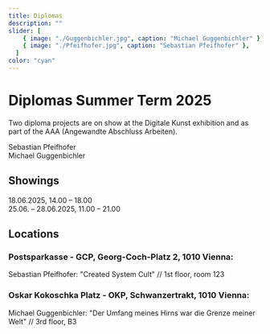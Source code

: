 ```yaml
---
title: Diplomas
description: ""
slider: [
    { image: "./Guggenbichler.jpg", caption: "Michael Guggenbichler" },
    { image: "./Pfeifhofer.jpg", caption: "Sebastian Pfeifhofer" },
  ]
color: "cyan"
---
```

# Diplomas Summer Term 2025
Two diploma projects are on show at the Digitale Kunst exhibition and as part of the AAA (Angewandte Abschluss Arbeiten).<br/>

Sebastian Pfeifhofer<br/> 
Michael Guggenbichler<br/> 

## Showings
18.06.2025, 14.00 – 18.00 <br/>
25.06. – 28.06.2025, 11.00 – 21.00 <br/>

## Locations

### Postsparkasse - GCP, Georg-Coch-Platz 2, 1010 Vienna:
Sebastian Pfeifhofer: "Created System Cult" // 1st floor, room 123<br/>

### Oskar Kokoschka Platz - OKP, Schwanzertrakt, 1010 Vienna:
Michael Guggenbichler: "Der Umfang meines Hirns war die Grenze meiner Welt" // 3rd floor, B3<br/>

<!--
# Diplomas Winter Term 2024
Three diploma projects are on show at the Digitale Kunst exhibition and as part of the AAA (Angewandte Abschluss Arbeiten).<br/>

Stefan Krische<br/> 
Emanuel Spurny<br/> 
Joanna Zabielska<br/>

## Showings
21.01.2025, 14.00 – 18.00 <br/>
24.01. – 25.01.2025, 11.00 – 19.00 <br/>

## Locations

### Postsparkasse - GCP, Georg-Coch-Platz 2, 1010 Vienna:
Emanuel Spurny: "Orte 1-4" // 1st floor, room 122/123<br/>
Stefan Krische: "Conflict Pattern Recognition" // 1st floor, room 130<br/>

### Schauraum Angewandte, MQ Schauräume, Museumsplatz 1, 1070 Vienna:
Joanna Zabielska: "POSTGRANICZE. The Borderland of Echoes and Realities" // Schauraum Angewandte, MuseumsQuartier<br/>


# Diplomas Summer Term 2024

Seven diploma projects are on show at the Digitale Kunst exhibition and as part of the Angewandte Festival / AAA (Angewandte Abschluss Arbeiten).

## Dates
18.06.2024, 14.00 – 18.00 <br/>
26.06. – 29.06.2024, 11.00 – 21.00 

## Locations

# Postsparkasse - GCP, Georg-Coch-Platz 2, 1010 Vienna:<br/>
Kilian Hanappi: looking for you // 1. OG, Raum 110<br/>
Patryk Senwicki: Synthetic Sibling // 1. OG, Raum 129<br/>
Verena Tscherner: entangle. deflate // 1. OG, Raum 127<br/>

# VZA 7, Vordere Zollamtsstraße 7, 1030 Vienna:<br/>
Hanna Besenhard: Exit House // 4. OG, B 13

# Heiligenkreuzerhof, Schönlaterngasse 5, 1010 Vienna:<br/>
Isabelle Orsini und Rosenberg: Transit // Sala Terrena (daily 14.00 – 18.00)

# OKP, Oskar-Kokoschka-Platz 2, 1010 Vienna:<br/>
Luca Sabot: Apparatus #5 // 6. OG, B1<br/>
Agnieszka Zagraba: The Land of Bearing Shapes // 3. OG, B3
-->

